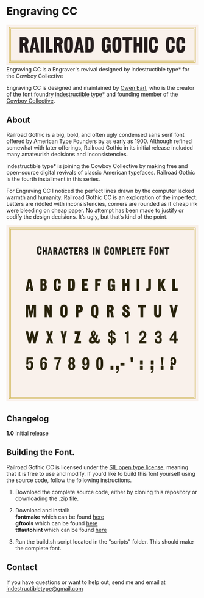 Engraving CC
========
![Picture](https://raw.githubusercontent.com/CowboyCollective/RailroadGothicCC/master/sources/References/Title.png)
Engraving CC is a Engraver's revival designed by indestructible type* for the Cowboy Collective 

Engraving CC is designed and maintained by [Owen Earl](https://ewonrael.github.io/), who is the creator of the font foundry [indestructible type*](http://indestructible-type.github.io) and founding member of the [Cowboy Collective](cowboycollective.cc/).

About
-----
Railroad Gothic is a big, bold, and often ugly condensed sans serif font offered by American Type Founders by as early as 1900. Although refined somewhat with later offerings, Railroad Gothic in its initial release included many amateurish decisions and inconsistencies.

indestructible type* is joining the Cowboy Collective by making free and open-source digital revivals of classic American typefaces. Railroad Gothic is the fourth installment in this series.

For Engraving CC I noticed the perfect lines drawn by the computer lacked warmth and humanity. Railroad Gothic CC is an exploration of the imperfect. Letters are riddled with inconsistencies, corners are rounded as if cheap ink were bleeding on cheap paper. No attempt has been made to justify or codify the design decisions. It’s ugly, but that’s kind of the point.


![Characters](https://raw.githubusercontent.com/CowboyCollective/RailroadGothicCC/master/sources/References/Specimin.png)

Changelog
---------
<b>1.0</b>
Initial release

Building the Font.
---------------------------
Railroad Gothic CC is licensed under the [SIL open type license](http://scripts.sil.org/cms/scripts/page.php?site_id=nrsi&id=OFL), meaning that it is free to use and modify. If you'd like to build this font yourself using the source code, follow the following instructions.

1. Download the complete source code, either by cloning this repository or downloading the .zip file.

2. Download and install:<br>
**fontmake** which can be found [here](https://github.com/googlei18n/fontmake)<br>
**gftools** which can be found [here](https://github.com/googlefonts/gftools)<br>
**ttfautohint** which can be found [here](https://www.freetype.org/ttfautohint/)<br>

3. Run the build.sh script located in the "scripts" folder. This should make the complete font.

Contact
-------
If you have questions or want to help out, send me and email at indestructibletype@gmail.com
